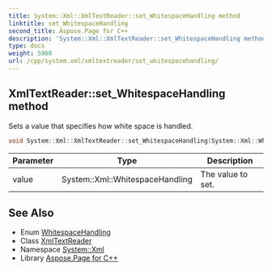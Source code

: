 ```yaml
---
title: System::Xml::XmlTextReader::set_WhitespaceHandling method
linktitle: set_WhitespaceHandling
second_title: Aspose.Page for C++
description: 'System::Xml::XmlTextReader::set_WhitespaceHandling method. Sets a value that specifies how white space is handled in C++.'
type: docs
weight: 5900
url: /cpp/system.xml/xmltextreader/set_whitespacehandling/
---
```

## XmlTextReader::set_WhitespaceHandling method


Sets a value that specifies how white space is handled.

```cpp
void System::Xml::XmlTextReader::set_WhitespaceHandling(System::Xml::WhitespaceHandling value)
```


| Parameter | Type | Description |
| --- | --- | --- |
| value | System::Xml::WhitespaceHandling | The value to set. |

## See Also

* Enum [WhitespaceHandling](../../whitespacehandling/)
* Class [XmlTextReader](../)
* Namespace [System::Xml](../../)
* Library [Aspose.Page for C++](../../../)

